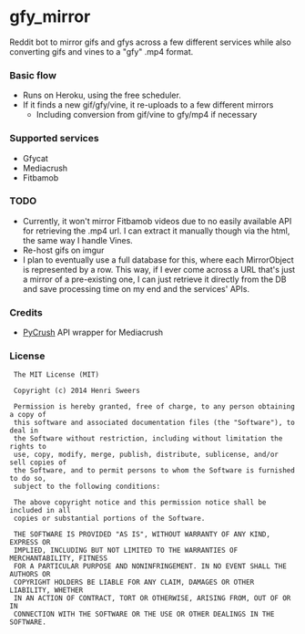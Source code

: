 gfy_mirror
==========

Reddit bot to mirror gifs and gfys across a few different services while also converting gifs and vines to a "gfy" .mp4 format.

### Basic flow
- Runs on Heroku, using the free scheduler.
- If it finds a new gif/gfy/vine, it re-uploads to a few different mirrors
  - Including conversion from gif/vine to gfy/mp4 if necessary
  
### Supported services
- Gfycat
- Mediacrush
- Fitbamob

### TODO
- Currently, it won't mirror Fitbamob videos due to no easily available API for retrieving the .mp4 url. I can extract it manually though via the html, the same way I handle Vines.
- Re-host gifs on imgur
- I plan to eventually use a full database for this, where each MirrorObject is represented by a row. This way, if I ever come across a URL that's just a mirror of a pre-existing one, I can just retrieve it directly from the DB and save processing time on my end and the services' APIs.

### Credits
- [PyCrush](https://github.com/MediaCrush/PyCrush) API wrapper for Mediacrush

### License

     The MIT License (MIT)

	 Copyright (c) 2014 Henri Sweers

	 Permission is hereby granted, free of charge, to any person obtaining a copy of
	 this software and associated documentation files (the "Software"), to deal in
	 the Software without restriction, including without limitation the rights to
	 use, copy, modify, merge, publish, distribute, sublicense, and/or sell copies of
	 the Software, and to permit persons to whom the Software is furnished to do so,
	 subject to the following conditions:

	 The above copyright notice and this permission notice shall be included in all
	 copies or substantial portions of the Software.

	 THE SOFTWARE IS PROVIDED "AS IS", WITHOUT WARRANTY OF ANY KIND, EXPRESS OR
	 IMPLIED, INCLUDING BUT NOT LIMITED TO THE WARRANTIES OF MERCHANTABILITY, FITNESS
	 FOR A PARTICULAR PURPOSE AND NONINFRINGEMENT. IN NO EVENT SHALL THE AUTHORS OR
	 COPYRIGHT HOLDERS BE LIABLE FOR ANY CLAIM, DAMAGES OR OTHER LIABILITY, WHETHER
	 IN AN ACTION OF CONTRACT, TORT OR OTHERWISE, ARISING FROM, OUT OF OR IN
	 CONNECTION WITH THE SOFTWARE OR THE USE OR OTHER DEALINGS IN THE SOFTWARE.